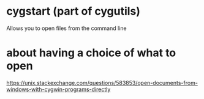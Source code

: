 # cygstart (part of cygutils)
Allows you to open files from the command line

# about having a choice of what to open
https://unix.stackexchange.com/questions/583853/open-documents-from-windows-with-cygwin-programs-directly